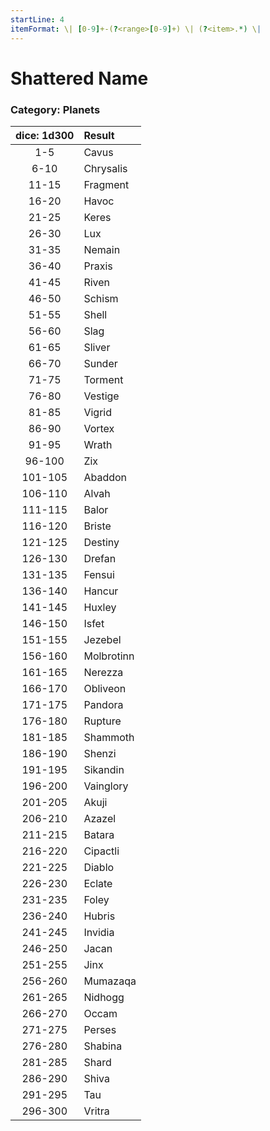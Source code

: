 ```yaml
---
startLine: 4
itemFormat: \| [0-9]+-(?<range>[0-9]+) \| (?<item>.*) \|
---
```

# Shattered Name
### Category: Planets

| dice: 1d300 | Result |
|:----:|:-------|
| 1-5 | Cavus |
| 6-10 | Chrysalis |
| 11-15 | Fragment |
| 16-20 | Havoc |
| 21-25 | Keres |
| 26-30 | Lux |
| 31-35 | Nemain |
| 36-40 | Praxis |
| 41-45 | Riven |
| 46-50 | Schism |
| 51-55 | Shell |
| 56-60 | Slag |
| 61-65 | Sliver |
| 66-70 | Sunder |
| 71-75 | Torment |
| 76-80 | Vestige |
| 81-85 | Vigrid |
| 86-90 | Vortex |
| 91-95 | Wrath |
| 96-100 | Zix |
| 101-105 | Abaddon |
| 106-110 | Alvah |
| 111-115 | Balor |
| 116-120 | Briste |
| 121-125 | Destiny |
| 126-130 | Drefan |
| 131-135 | Fensui |
| 136-140 | Hancur |
| 141-145 | Huxley |
| 146-150 | Isfet |
| 151-155 | Jezebel |
| 156-160 | Molbrotinn |
| 161-165 | Nerezza |
| 166-170 | Obliveon |
| 171-175 | Pandora |
| 176-180 | Rupture |
| 181-185 | Shammoth |
| 186-190 | Shenzi |
| 191-195 | Sikandin |
| 196-200 | Vainglory |
| 201-205 | Akuji |
| 206-210 | Azazel |
| 211-215 | Batara |
| 216-220 | Cipactli |
| 221-225 | Diablo |
| 226-230 | Eclate |
| 231-235 | Foley |
| 236-240 | Hubris |
| 241-245 | Invidia |
| 246-250 | Jacan |
| 251-255 | Jinx |
| 256-260 | Mumazaqa |
| 261-265 | Nidhogg |
| 266-270 | Occam |
| 271-275 | Perses |
| 276-280 | Shabina |
| 281-285 | Shard |
| 286-290 | Shiva |
| 291-295 | Tau |
| 296-300 | Vritra |